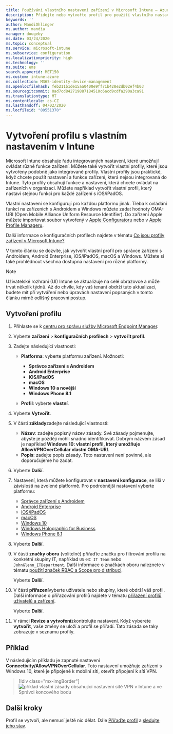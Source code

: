 ```yaml
---
title: Používání vlastního nastavení zařízení v Microsoft Intune – Azure | Microsoft Docs
description: Přidejte nebo vytvořte profil pro použití vlastního nastavení pro Windows Phone, Windows 8.1, Windows 10 a novější, Správce zařízení s Androidem, Android Enterprise, macOS a zařízení s iOS/iPadOS pomocí Microsoft Intune.
keywords: ''
author: MandiOhlinger
ms.author: mandia
manager: dougeby
ms.date: 03/24/2020
ms.topic: conceptual
ms.service: microsoft-intune
ms.subservice: configuration
ms.localizationpriority: high
ms.technology: ''
ms.suite: ems
search.appverid: MET150
ms.custom: intune-azure
ms.collection: M365-identity-device-management
ms.openlocfilehash: feb211b1de15aa0400e9ff71b428e2db02ef4b03
ms.sourcegitcommit: 0ad7cd842719887184510c6acd9cdfa290a3ca91
ms.translationtype: MT
ms.contentlocale: cs-CZ
ms.lasthandoff: 04/02/2020
ms.locfileid: "80551370"
---
```

# <a name="create-a-profile-with-custom-settings-in-intune"></a>Vytvoření profilu s vlastním nastavením v Intune

Microsoft Intune obsahuje řadu integrovaných nastavení, které umožňují ovládat různé funkce zařízení. Můžete také vytvořit vlastní profily, které jsou vytvořeny podobně jako integrované profily. Vlastní profily jsou praktické, když chcete použít nastavení a funkce zařízení, která nejsou integrovaná do Intune. Tyto profily obsahují funkce a nastavení, která chcete ovládat na zařízeních v organizaci. Můžete například vytvořit vlastní profil, který nastaví stejnou funkci pro každé zařízení s iOS/iPadOS.

Vlastní nastavení se konfigurují pro každou platformu jinak. Třeba k ovládání funkcí na zařízeních s Androidem a Windows můžete zadat hodnoty OMA-URI (Open Mobile Alliance Uniform Resource Identifier). Do zařízení Apple můžete importovat soubor vytvořený v [Apple Configuratoru](https://itunes.apple.com/us/app/apple-configurator-2/id1037126344?mt=12) nebo v [Apple Profile Manageru](https://support.apple.com/profile-manager).

Další informace o konfiguračních profilech najdete v tématu [Co jsou profily zařízení v Microsoft Intune?](device-profiles.md)

V tomto článku se dozvíte, jak vytvořit vlastní profil pro správce zařízení s Androidem, Android Enterprise, iOS/iPadOS, macOS a Windows. Můžete si také prohlédnout všechna dostupná nastavení pro různé platformy.

> [!NOTE]
> Uživatelské rozhraní (UI) Intune se aktualizuje na celé obrazovce a může trvat několik týdnů. Až do chvíle, kdy váš tenant obdrží tuto aktualizaci, budete mít při vytváření nebo úpravách nastavení popsaných v tomto článku mírně odlišný pracovní postup.

## <a name="create-the-profile"></a>Vytvoření profilu

1. Přihlaste se k [centru pro správu služby Microsoft Endpoint Manager](https://go.microsoft.com/fwlink/?linkid=2109431).
2. Vyberte **zařízení** > **konfiguračních profilech** > **vytvořit profil**.
3. Zadejte následující vlastnosti:

    - **Platforma**: vyberte platformu zařízení. Možnosti:  

        - **Správce zařízení s Androidem**
        - **Android Enterprise**
        - **iOS/iPadOS**
        - **macOS**
        - **Windows 10 a novější**
        - **Windows Phone 8.1**

    - **Profil**: vyberte **vlastní**.

4. Vyberte **Vytvořit**.
5. V části **základy**zadejte následující vlastnosti:

    - **Název**: zadejte popisný název zásady. Své zásady pojmenujte, abyste je později mohli snadno identifikovat. Dobrým názvem zásad je například **Windows 10: vlastní profil, který umožňuje AllowVPNOverCellular vlastní OMA-URI**.
    - **Popis**: zadejte popis zásady. Toto nastavení není povinné, ale doporučujeme ho zadat.

6. Vyberte **Další**.

7. Nastavení, která můžete konfigurovat v **nastavení konfigurace**, se liší v závislosti na zvolené platformě. Pro podrobnější nastavení vyberte platformu:

    - [Správce zařízení s Androidem](custom-settings-android.md)
    - [Android Enterprise](custom-settings-android-for-work.md)
    - [iOS/iPadOS](custom-settings-ios.md)
    - [macOS](custom-settings-macos.md)
    - [Windows 10](custom-settings-windows-10.md)
    - [Windows Holographic for Business](custom-settings-windows-holographic.md)
    - [Windows Phone 8.1](custom-settings-windows-phone-8-1.md)

8. Vyberte **Další**.
9. V části **značky oboru** (volitelné) přiřaďte značku pro filtrování profilu na konkrétní skupiny IT, například `US-NC IT Team` nebo `JohnGlenn_ITDepartment`. Další informace o značkách oboru naleznete v tématu [použití značek RBAC a Scope pro distribuci](../fundamentals/scope-tags.md).

    Vyberte **Další**.

10. V části **přiřazení**vyberte uživatele nebo skupiny, které obdrží váš profil. Další informace o přiřazování profilů najdete v tématu [přiřazení profilů uživatelů a zařízení](device-profile-assign.md).

    Vyberte **Další**.

11. V rámci **Revize a vytvoření**zkontrolujte nastavení. Když vyberete **vytvořit**, vaše změny se uloží a profil se přiřadí. Tato zásada se taky zobrazuje v seznamu profily.

## <a name="example"></a>Příklad

V následujícím příkladu je zapnuté nastavení **Connectivity/AllowVPNOverCellular**. Toto nastavení umožňuje zařízení s Windows 10, které je připojené k mobilní síti, otevřít připojení k síti VPN.

> [!div class="mx-imgBorder"]
> ![příklad vlastní zásady obsahující nastavení sítě VPN v Intune a ve Správci koncového bodu](./media/custom-settings-configure/custom-policy-example.png)

## <a name="next-steps"></a>Další kroky

Profil se vytvoří, ale nemusí ještě nic dělat. Dále [Přiřaďte profil](device-profile-assign.md) a [sledujte jeho stav](device-profile-monitor.md).
